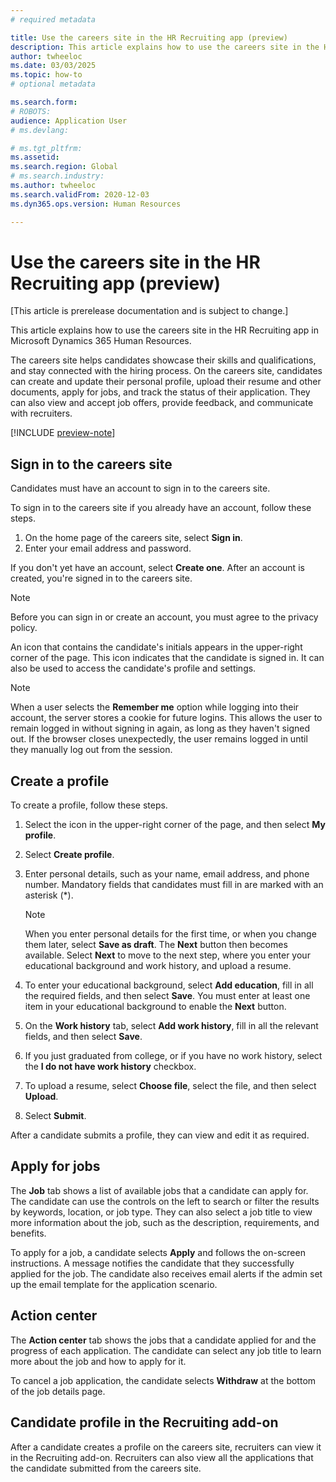 ```yaml
---
# required metadata

title: Use the careers site in the HR Recruiting app (preview)
description: This article explains how to use the careers site in the HR Recruiting app in Microsoft Dynamics 365 Human Resources.
author: twheeloc
ms.date: 03/03/2025
ms.topic: how-to
# optional metadata

ms.search.form: 
# ROBOTS: 
audience: Application User
# ms.devlang: 

# ms.tgt_pltfrm: 
ms.assetid: 
ms.search.region: Global
# ms.search.industry: 
ms.author: twheeloc
ms.search.validFrom: 2020-12-03
ms.dyn365.ops.version: Human Resources

---
```


# Use the careers site in the HR Recruiting app (preview)

[This article is prerelease documentation and is subject to change.]

This article explains how to use the careers site in the HR Recruiting app in Microsoft Dynamics 365 Human Resources.

The careers site helps candidates showcase their skills and qualifications, and stay connected with the hiring process. On the careers site, candidates can create and update their personal profile, upload their resume and other documents, apply for jobs, and track the status of their application. They can also view and accept job offers, provide feedback, and communicate with recruiters.

[!INCLUDE [preview-note](~/../shared-content/shared/preview-includes/preview-note-d365.md)]
 
## Sign in to the careers site

Candidates must have an account to sign in to the careers site.

To sign in to the careers site if you already have an account, follow these steps.

1. On the home page of the careers site, select **Sign in**.
1. Enter your email address and password. 

If you don't yet have an account, select **Create one**. After an account is created, you're signed in to the careers site.

> [!NOTE]
> Before you can sign in or create an account, you must agree to the privacy policy.

An icon that contains the candidate's initials appears in the upper-right corner of the page. This icon indicates that the candidate is signed in. It can also be used to access the candidate's profile and settings. 

> [!NOTE]
> When a user selects the **Remember me** option while logging into their account, the server stores a cookie for future logins. This allows the user to remain logged in without signing in again, as long as they haven't signed out. If the browser closes unexpectedly, the user remains logged in until they manually log out from the session.
 
## Create a profile

To create a profile, follow these steps.

1. Select the icon in the upper-right corner of the page, and then select **My profile**.
1. Select **Create profile**.
1. Enter personal details, such as your name, email address, and phone number. Mandatory fields that candidates must fill in are marked with an asterisk (\*).

    > [!NOTE]
    > When you enter personal details for the first time, or when you change them later, select **Save as draft**. The **Next** button then becomes available. Select **Next** to move to the next step, where you enter your educational background and work history, and upload a resume.

1. To enter your educational background, select **Add education**, fill in all the required fields, and then select **Save**. You must enter at least one item in your educational background to enable the **Next** button.
1. On the **Work history** tab, select **Add work history**, fill in all the relevant fields, and then select **Save**.
1. If you just graduated from college, or if you have no work history, select the **I do not have work history** checkbox.
1. To upload a resume, select **Choose file**, select the file, and then select **Upload**.
1. Select **Submit**.

After a candidate submits a profile, they can view and edit it as required. 

## Apply for jobs

The **Job** tab shows a list of available jobs that a candidate can apply for. The candidate can use the controls on the left to search or filter the results by keywords, location, or job type. They can also select a job title to view more information about the job, such as the description, requirements, and benefits. 
 
To apply for a job, a candidate selects **Apply** and follows the on-screen instructions. A message notifies the candidate that they successfully applied for the job. The candidate also receives email alerts if the admin set up the email template for the application scenario.

## Action center

The **Action center** tab shows the jobs that a candidate applied for and the progress of each application. The candidate can select any job title to learn more about the job and how to apply for it.

To cancel a job application, the candidate selects **Withdraw** at the bottom of the job details page. 

## Candidate profile in the Recruiting add-on

After a candidate creates a profile on the careers site, recruiters can view it in the Recruiting add-on. Recruiters can also view all the applications that the candidate submitted from the careers site.

